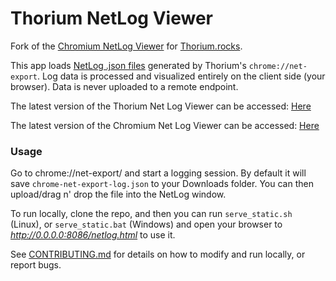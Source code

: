 # Thorium NetLog Viewer
Fork of the [Chromium NetLog Viewer](https://chromium.googlesource.com/catapult/+/master/netlog_viewer/) for [Thorium.rocks](https://thorium.rocks/).

This app loads [NetLog .json files](https://www.chromium.org/developers/design-documents/network-stack/netlog) generated by Thorium's `chrome://net-export`. Log data is processed and visualized entirely on the client side (your browser). Data is never uploaded
to a remote endpoint.

The latest version of the Thorium Net Log Viewer can be accessed: [Here](https://thorium.rocks/misc/thorium_netlog_viewer/netlog.html)

The latest version of the Chromium Net Log Viewer can be accessed: [Here](https://netlog-viewer.appspot.com/)

### Usage
Go to chrome://net-export/ and start a logging session. By default it will save `chrome-net-export-log.json` to your Downloads folder. You can then upload/drag n' drop the file into the NetLog window.

To run locally, clone the repo, and then you can run `serve_static.sh` (Linux), or `serve_static.bat` (Windows) and open your browser to *http://0.0.0.0:8086/netlog.html* to use it.

See [CONTRIBUTING.md](https://github.com/Alex313031/Thorium_NetLog_Viewer/blob/main/CONTRIBUTING.md) for details on how to modify and run locally, or report bugs.
